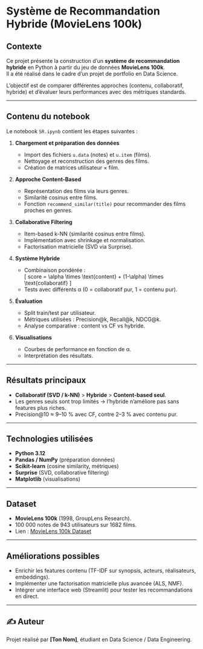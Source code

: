 # Système de Recommandation Hybride (MovieLens 100k)

## Contexte
Ce projet présente la construction d’un **système de recommandation hybride** en Python à partir du jeu de données **MovieLens 100k**.  
Il a été réalisé dans le cadre d’un projet de portfolio en Data Science.

L’objectif est de comparer différentes approches (contenu, collaboratif, hybride) et d’évaluer leurs performances avec des métriques standards.

---

## Contenu du notebook
Le notebook `SR.ipynb` contient les étapes suivantes :

1. **Chargement et préparation des données**
   - Import des fichiers `u.data` (notes) et `u.item` (films).
   - Nettoyage et reconstruction des genres des films.
   - Création de matrices utilisateur × film.

2. **Approche Content-Based**
   - Représentation des films via leurs genres.
   - Similarité cosinus entre films.
   - Fonction `recommend_similar(title)` pour recommander des films proches en genres.

3. **Collaborative Filtering**
   - Item-based k-NN (similarité cosinus entre films).
   - Implémentation avec shrinkage et normalisation.
   - Factorisation matricielle (SVD via Surprise).

4. **Système Hybride**
   - Combinaison pondérée :  
     \[
     score = \alpha \times \text{content} + (1-\alpha) \times \text{collaboratif}
     \]
   - Tests avec différents α (0 = collaboratif pur, 1 = contenu pur).

5. **Évaluation**
   - Split train/test par utilisateur.
   - Métriques utilisées : Precision@k, Recall@k, NDCG@k.
   - Analyse comparative : content vs CF vs hybride.

6. **Visualisations**
   - Courbes de performance en fonction de α.
   - Interprétation des résultats.

---

## Résultats principaux
- **Collaboratif (SVD / k-NN)** > **Hybride** > **Content-based seul**.  
- Les genres seuls sont trop limités → l’hybride n’améliore pas sans features plus riches.  
- Precision@10 ≈ 9–10 % avec CF, contre 2–3 % avec contenu pur.  

---

## Technologies utilisées
- **Python 3.12**  
- **Pandas / NumPy** (préparation données)  
- **Scikit-learn** (cosine similarity, métriques)  
- **Surprise** (SVD, collaborative filtering)  
- **Matplotlib** (visualisations)

---

## Dataset
- **MovieLens 100k** (1998, GroupLens Research).  
- 100 000 notes de 943 utilisateurs sur 1682 films.  
- Lien : [MovieLens 100k Dataset](https://grouplens.org/datasets/movielens/100k/)

---

## Améliorations possibles
- Enrichir les features contenu (TF-IDF sur synopsis, acteurs, réalisateurs, embeddings).  
- Implémenter une factorisation matricielle plus avancée (ALS, NMF).  
- Intégrer une interface web (Streamlit) pour tester les recommandations en direct.  

---

## ✍️ Auteur
Projet réalisé par **[Ton Nom]**, étudiant en Data Science / Data Engineering.  
